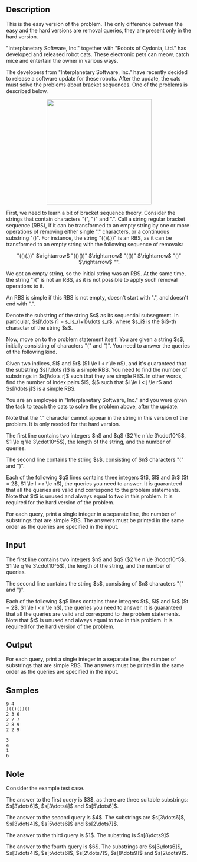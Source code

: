 ## Description

<div><p><span class="tex-font-style-it">This is the easy version of the problem. The only difference between the easy and the hard versions are removal queries, they are present only in the hard version.</span></p><p>"Interplanetary Software, Inc." together with "Robots of Cydonia, Ltd." has developed and released robot cats. These electronic pets can meow, catch mice and entertain the owner in various ways.</p><p>The developers from "Interplanetary Software, Inc." have recently decided to release a software update for these robots. After the update, the cats must solve the problems about bracket sequences. One of the problems is described below.</p><center> <img class="tex-graphics" src="./32650/file/vWApvYmI.png" style="max-width: 100.0%;max-height: 100.0%;" width="284px"> </center><p>First, we need to learn a bit of bracket sequence theory. Consider the strings that contain characters "<span class="tex-font-style-tt">(</span>", "<span class="tex-font-style-tt">)</span>" and "<span class="tex-font-style-tt">.</span>". Call a string <span class="tex-font-style-it">regular bracket sequence (RBS)</span>, if it can be transformed to an empty string by one or more operations of removing either single "<span class="tex-font-style-tt">.</span>" characters, or a continuous substring "<span class="tex-font-style-tt">()</span>". For instance, the string "<span class="tex-font-style-tt">(()(.))</span>" is an RBS, as it can be transformed to an empty string with the following sequence of removals:</p><center> "<span class="tex-font-style-tt">(()(<span class="tex-font-style-underline">.</span>))</span>" $\rightarrow$ "<span class="tex-font-style-tt">(()<span class="tex-font-style-underline">()</span>)</span>" $\rightarrow$ "<span class="tex-font-style-tt">(<span class="tex-font-style-underline">()</span>)</span>" $\rightarrow$ "<span class="tex-font-style-tt"><span class="tex-font-style-underline">()</span></span>" $\rightarrow$ "". </center><p>We got an empty string, so the initial string was an RBS. At the same time, the string "<span class="tex-font-style-tt">)(</span>" is not an RBS, as it is not possible to apply such removal operations to it.</p><p>An RBS is <span class="tex-font-style-it">simple</span> if this RBS is not empty, doesn't start with "<span class="tex-font-style-tt">.</span>", and doesn't end with "<span class="tex-font-style-tt">.</span>".</p><p>Denote the <span class="tex-font-style-it">substring</span> of the string $s$ as its sequential subsegment. In particular, $s[l\dots r] = s_ls_{l+1}\dots s_r$, where $s_i$ is the $i$-th character of the string $s$.</p><p>Now, move on to the problem statement itself. You are given a string $s$, initially consisting of characters "<span class="tex-font-style-tt">(</span>" and "<span class="tex-font-style-tt">)</span>". You need to answer the queries of the following kind.</p><p>Given two indices, $l$ and $r$ ($1 \le l &lt; r \le n$), and it's <span class="tex-font-style-bf">guaranteed</span> that the substring $s[l\dots r]$ is a <span class="tex-font-style-bf">simple RBS</span>. You need to find the number of substrings in $s[l\dots r]$ such that they are simple RBS. In other words, find the number of index pairs $i$, $j$ such that $l \le i &lt; j \le r$ and $s[i\dots j]$ is a simple RBS.</p><p>You are an employee in "Interplanetary Software, Inc." and you were given the task to teach the cats to solve the problem above, after the update.</p><p><span class="tex-font-style-it">Note that the "<span class="tex-font-style-tt">.</span>" character cannot appear in the string in this version of the problem. It is only needed for the hard version.</span></p></div><div class="input-specification"><p>The first line contains two integers $n$ and $q$ ($2 \le n \le 3\cdot10^5$, $1 \le q \le 3\cdot10^5$), the length of the string, and the number of queries.</p><p>The second line contains the string $s$, consisting of $n$ characters "<span class="tex-font-style-tt">(</span>" and "<span class="tex-font-style-tt">)</span>".</p><p>Each of the following $q$ lines contains three integers $t$, $l$ and $r$ ($t = 2$, $1 \le l &lt; r \le n$), the queries you need to answer. It is guaranteed that all the queries are valid and correspond to the problem statements. <span class="tex-font-style-bf">Note that</span> $t$ is unused and always equal to two in this problem. It is required for the hard version of the problem.</p></div><div class="output-specification"><p>For each query, print a single integer in a separate line, the number of substrings that are simple RBS. The answers must be printed in the same order as the queries are specified in the input.</p></div>

## Input

<p>The first line contains two integers $n$ and $q$ ($2 \le n \le 3\cdot10^5$, $1 \le q \le 3\cdot10^5$), the length of the string, and the number of queries.</p><p>The second line contains the string $s$, consisting of $n$ characters "<span class="tex-font-style-tt">(</span>" and "<span class="tex-font-style-tt">)</span>".</p><p>Each of the following $q$ lines contains three integers $t$, $l$ and $r$ ($t = 2$, $1 \le l &lt; r \le n$), the queries you need to answer. It is guaranteed that all the queries are valid and correspond to the problem statements. <span class="tex-font-style-bf">Note that</span> $t$ is unused and always equal to two in this problem. It is required for the hard version of the problem.</p>

## Output

<p>For each query, print a single integer in a separate line, the number of substrings that are simple RBS. The answers must be printed in the same order as the queries are specified in the input.</p>

## Samples

```input1
9 4
)(()())()
2 3 6
2 2 7
2 8 9
2 2 9
```

```output1
3
4
1
6
```




## Note

<p>Consider the example test case.</p><p>The answer to the first query is $3$, as there are three suitable substrings: $s[3\dots6]$, $s[3\dots4]$ and $s[5\dots6]$.</p><p>The answer to the second query is $4$. The substrings are $s[3\dots6]$, $s[3\dots4]$, $s[5\dots6]$ and $s[2\dots7]$.</p><p>The answer to the third query is $1$. The substring is $s[8\dots9]$.</p><p>The answer to the fourth query is $6$. The substrings are $s[3\dots6]$, $s[3\dots4]$, $s[5\dots6]$, $s[2\dots7]$, $s[8\dots9]$ and $s[2\dots9]$.</p>
